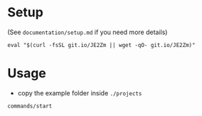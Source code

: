 # Setup

(See `documentation/setup.md` if you need more details)

```shell
eval "$(curl -fsSL git.io/JE2Zm || wget -qO- git.io/JE2Zm)"
```


# Usage

- copy the example folder inside `./projects`

```
commands/start
```
